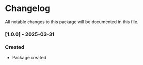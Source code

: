 # Changelog

All notable changes to this package will be documented in this file.

### [1.0.0] - 2025-03-31

### Created
 - Package created